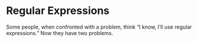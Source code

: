 # Regular Expressions
Some people, when confronted with a problem, think “I know, I’ll use regular expressions.”   Now they have two problems.
